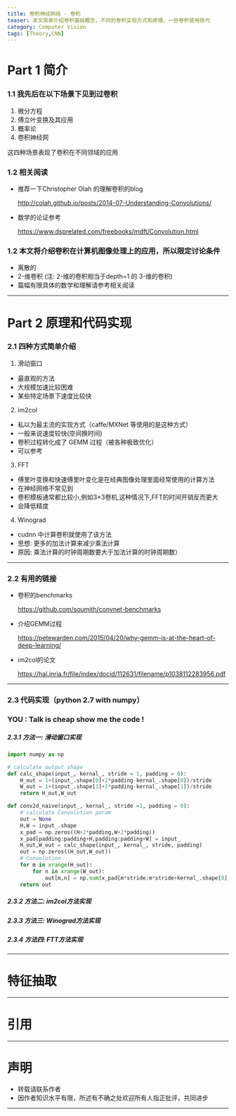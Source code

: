 ```yaml
---
title: 卷积神经网络 - 卷积
teaser: 本文简单介绍卷积基础概念，不同的卷积实现方式和原理，一些卷积使用技巧
category: Computer Vision
tags: [Theory,CNN]
---
```


# Part 1 简介

### 1.1 我先后在以下场景下见到过卷积

1. 微分方程
2. 傅立叶变换及其应用
3. 概率论
4. 卷积神经网

这四种场景表现了卷积在不同领域的应用

### 1.2 相关阅读 

* 推荐一下Christopher Olah 的理解卷积的blog

	<http://colah.github.io/posts/2014-07-Understanding-Convolutions/>

* 数学的论证参考

	<https://www.dsprelated.com/freebooks/mdft/Convolution.html>

### 1.2 本文将介绍卷积在计算机图像处理上的应用，所以限定讨论条件

* 离散的 
* 2-维卷积 (注: 2-维的卷积相当于depth=1 的 3-维的卷积)
* 篇幅有限具体的数学和理解请参考相关阅读

--- 
# Part 2 原理和代码实现

### 2.1 四种方式简单介绍

1. 滑动窗口
* 最直观的方法
* 大规模加速比较困难
* 某些特定场景下速度比较快

2. im2col
* 私以为最主流的实现方式（caffe/MXNet 等使用的是这种方式）
* 一般来说速度较快(空间换时间)
* 卷积过程转化成了 GEMM 过程（被各种极致优化）
* 可以参考

3. FFT
* 傅里叶变换和快速傅里叶变化是在经典图像处理里面经常使用的计算方法
* 在神经网络不常见到
* 卷积模板通常都比较小,例如3×3卷机,这种情况下,FFT的时间开销反而更大
* 会降低精度

4. Winograd
* cudnn 中计算卷积就使用了该方法
* 思想: 更多的加法计算来减少乘法计算
* 原因: 乘法计算的时钟周期数要大于加法计算的时钟周期数）

---
### 2.2 有用的链接

* 卷积的benchmarks 

	<https://github.com/soumith/convnet-benchmarks>

* 介绍GEMM过程

	<https://petewarden.com/2015/04/20/why-gemm-is-at-the-heart-of-deep-learning/>

* im2col的论文

	<https://hal.inria.fr/file/index/docid/112631/filename/p1038112283956.pdf>

---	

### 2.3 代码实现（python 2.7 with numpy）

### YOU : Talk is cheap show me the code !

##### 2.3.1 方法一: 滑动窗口实现
	
```python
import numpy as np 

# calculate output shape 
def calc_shape(input_, kernal_, stride = 1, padding = 0):
	H_out = 1+(input_.shape[0]+2*padding-kernal_.shape[0])/stride
	W_out = 1+(input_.shape[1]+2*padding-kernal_.shape[1])/stride
	return H_out,W_out

def conv2d_naive(input_, kernal_, stride =1, padding = 0):
	# calculate Convolution param 
	out = None
	H,W = input_.shape
	x_pad = np.zeros((H+2*padding,W+2*padding))
	x_pad[padding:padding+H,padding:padding+W] = input_
	H_out,W_out = calc_shape(input_, kernal_, stride, padding)
	out = np.zeros((H_out,W_out))
	# Convolution
	for m in xrange(H_out):
		for n in xrange(W_out):
			out[m,n] = np.sum(x_pad[m*stride:m*stride+kernal_.shape[0],n*stride:n*stride+kernal_.shape[1]] *  kernal_)
	return out

```

##### 2.3.2 方法二: im2col方法实现


##### 2.3.3 方法三: Winograd方法实现


##### 2.3.4 方法四: FTT方法实现
---

# 特征抽取

---

# 引用

---

# 声明
* 转载请联系作者
* 因作者知识水平有限，所述有不确之处欢迎所有人指正批评，共同进步

---
